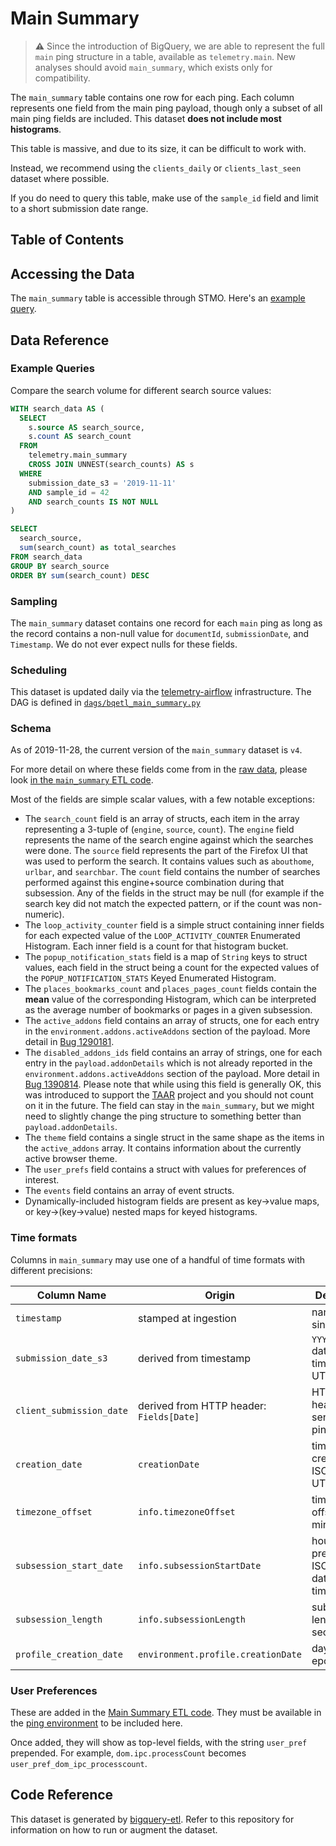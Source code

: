 # Main Summary

> **⚠** Since the introduction of BigQuery, we are able to represent the
> full `main` ping structure in a table, available as `telemetry.main`.
> New analyses should avoid `main_summary`, which exists only for compatibility.

The `main_summary` table contains one row for each ping.
Each column represents one field from the main ping payload,
though only a subset of all main ping fields are included.
This dataset **does not include most histograms**.

This table is massive, and due to its size, it can be difficult to work with.

Instead, we recommend using the `clients_daily` or `clients_last_seen` dataset
where possible.

If you do need to query this table, make use of the `sample_id` field and
limit to a short submission date range.

## Table of Contents

<!-- toc -->

## Accessing the Data

The `main_summary` table is accessible through STMO.
Here's an [example query](https://sql.telemetry.mozilla.org/queries/4201/source).

## Data Reference

### Example Queries

Compare the search volume for different search source values:

```sql
WITH search_data AS (
  SELECT
    s.source AS search_source,
    s.count AS search_count
  FROM
    telemetry.main_summary
    CROSS JOIN UNNEST(search_counts) AS s
  WHERE
    submission_date_s3 = '2019-11-11'
    AND sample_id = 42
    AND search_counts IS NOT NULL
)

SELECT
  search_source,
  sum(search_count) as total_searches
FROM search_data
GROUP BY search_source
ORDER BY sum(search_count) DESC
```

### Sampling

The `main_summary` dataset contains one record for each `main` ping
as long as the record contains a non-null value for
`documentId`, `submissionDate`, and `Timestamp`.
We do not ever expect nulls for these fields.

### Scheduling

This dataset is updated daily via the [telemetry-airflow](https://github.com/mozilla/telemetry-airflow) infrastructure.
The DAG is defined in
[`dags/bqetl_main_summary.py`](https://github.com/mozilla/bigquery-etl/blob/master/dags/bqetl_main_summary.py)

### Schema

As of 2019-11-28, the current version of the `main_summary` dataset is `v4`.

For more detail on where these fields come from in the
[raw data](https://firefox-source-docs.mozilla.org/toolkit/components/telemetry/telemetry/data/main-ping.html),
please look [in the `main_summary` ETL code][main_summary_code].

Most of the fields are simple scalar values, with a few notable exceptions:

- The `search_count` field is an array of structs, each item in the array representing
  a 3-tuple of (`engine`, `source`, `count`). The `engine` field represents the name of
  the search engine against which the searches were done. The `source` field represents
  the part of the Firefox UI that was used to perform the search. It contains values
  such as `abouthome`, `urlbar`, and `searchbar`. The `count` field contains the number
  of searches performed against this engine+source combination during that subsession.
  Any of the fields in the struct may be null (for example if the search key did not
  match the expected pattern, or if the count was non-numeric).
- The `loop_activity_counter` field is a simple struct containing inner fields for each
  expected value of the `LOOP_ACTIVITY_COUNTER` Enumerated Histogram. Each inner field
  is a count for that histogram bucket.
- The `popup_notification_stats` field is a map of `String` keys to struct values,
  each field in the struct being a count for the expected values of the
  `POPUP_NOTIFICATION_STATS` Keyed Enumerated Histogram.
- The `places_bookmarks_count` and `places_pages_count` fields contain the **mean**
  value of the corresponding Histogram, which can be interpreted as the average number
  of bookmarks or pages in a given subsession.
- The `active_addons` field contains an array of structs, one for each entry in
  the `environment.addons.activeAddons` section of the payload. More detail in
  [Bug 1290181](https://bugzilla.mozilla.org/show_bug.cgi?id=1290181).
- The `disabled_addons_ids` field contains an array of strings, one for each entry in
  the `payload.addonDetails` which is not already reported in the `environment.addons.activeAddons`
  section of the payload. More detail in
  [Bug 1390814](https://bugzilla.mozilla.org/show_bug.cgi?id=1390814).
  Please note that while using this field is generally OK, this was introduced to support
  the [TAAR](https://github.com/mozilla/taar/pulls) project and you should not count on it
  in the future. The field can stay in the `main_summary`, but we might need to slightly change
  the ping structure to something better than `payload.addonDetails`.
- The `theme` field contains a single struct in the same shape as the items in the
  `active_addons` array. It contains information about the currently active browser
  theme.
- The `user_prefs` field contains a struct with values for preferences of interest.
- The `events` field contains an array of event structs.
- Dynamically-included histogram fields are present as key->value maps,
  or key->(key->value) nested maps for keyed histograms.

### Time formats

Columns in `main_summary` may use one of a handful of time formats with different precisions:

| Column Name              | Origin                                   | Description                                  | Example                         | Spark                                                                   | Presto                                                                       |
| ------------------------ | ---------------------------------------- | -------------------------------------------- | ------------------------------- | ----------------------------------------------------------------------- | ---------------------------------------------------------------------------- |
| `timestamp`              | stamped at ingestion                     | nanoseconds since epoch                      | `1504689165972861952`           | `from_unixtime(timestamp/1e9)`                                          | `from_unixtime(timestamp/1e9)`                                               |
| `submission_date_s3`     | derived from timestamp                   | `YYYYMMDD` date string of timestamp in UTC   | `20170906`                      | `from_unixtime(unix_timestamp(submission_date, 'yyyyMMdd'))`            | `date_parse(submission_date, '%Y%m%d')`                                      |
| `client_submission_date` | derived from HTTP header: `Fields[Date]` | HTTP date header string sent with the ping   | `Tue, 27 Sep 2016 16:28:23 GMT` | `unix_timestamp(client_submission_date, 'EEE, dd M yyyy HH:mm:ss zzz')` | `date_parse(substr(client_submission_date, 1, 25), '%a, %d %b %Y %H:%i:%s')` |
| `creation_date`          | `creationDate`                           | time of ping creation ISO8601 at UTC+0       | `2017-09-06T08:21:36.002Z`      | `to_timestamp(creation_date, "yyyy-MM-dd'T'HH:mm:ss.SSSXXX")`           | `from_iso8601_timestamp(creation_date) AT TIME ZONE 'GMT'`                   |
| `timezone_offset`        | `info.timezoneOffset`                    | timezone offset in minutes                   | `120`                           |                                                                         |
| `subsession_start_date`  | `info.subsessionStartDate`               | hourly precision, ISO8601 date in local time | `2017-09-06T00:00:00.0+02:00`   |                                                                         | `from_iso8601_timestamp(subsession_start_date) AT TIME ZONE 'GMT'`           |
| `subsession_length`      | `info.subsessionLength`                  | subsession length in seconds                 | `599`                           |                                                                         | `date_add('second', subsession_length, subsession_start_date)`               |
| `profile_creation_date`  | `environment.profile.creationDate`       | days since epoch                             | `15,755`                        |                                                                         | `from_unixtime(profile_creation_date * 86400)`                               |

### User Preferences

These are added in the [Main Summary ETL code][user_pref_code].
They must be available in the [ping environment] to be included here.

Once added, they will show as top-level fields, with the string `user_pref` prepended.
For example, `dom.ipc.processCount` becomes `user_pref_dom_ipc_processcount`.

## Code Reference

This dataset is generated by [bigquery-etl][main_summary_code].
Refer to this repository for information on how to run or augment the dataset.

[main_summary_code]: https://github.com/mozilla/bigquery-etl/tree/25b702d0824b96ec1342d653296adfbe1302027d/sql/telemetry_derived/main_summary_v4
[user_pref_code]: https://github.com/mozilla/bigquery-etl/blob/25b702d0824b96ec1342d653296adfbe1302027d/sql/telemetry_derived/main_summary_v4/part1.sql#L476-L501
[ping environment]: http://firefox-source-docs.mozilla.org/toolkit/components/telemetry/telemetry/data/environment.html
